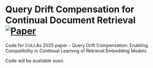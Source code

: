 # Query Drift Compensation for Continual Document Retrieval [![Paper](https://img.shields.io/badge/arXiv-2506.00037-brightgreen)](http://arxiv.org/abs/2506.00037)
Code for CoLLAs 2025 paper - Query Drift Compensation: Enabling Compatibility in Continual Learning of Retrieval Embedding Models


Code will be available soon.

